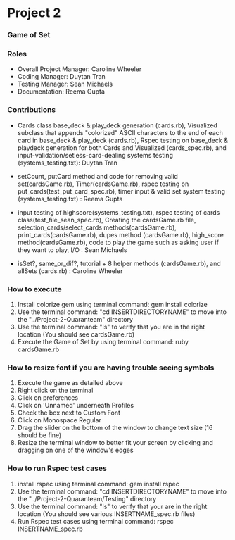 # Project 2
### Game of Set

### Roles
* Overall Project Manager: Caroline Wheeler
* Coding Manager: Duytan Tran
* Testing Manager: Sean Michaels  
* Documentation: Reema Gupta

### Contributions
* Cards class base_deck & play_deck generation (cards.rb), Visualized subclass that appends "colorized" ASCII characters to the end of each card in base_deck & play_deck (cards.rb), Rspec testing on base_deck & playdeck generation for both Cards and Visualized (cards_spec.rb), and input-validation/setless-card-dealing systems testing (systems_testing.txt): Duytan Tran
  
* setCount, putCard method and code for removing valid set(cardsGame.rb), Timer(cardsGame.rb), rspec testing on put_cards(test_put_card_spec.rb), timer input & valid set system testing (systems_testing.txt) : Reema Gupta
* input testing of highscore(systems_testing.txt), rspec testing of cards class(test_file_sean_spec.rb), Creating the cardsGame.rb file, selection_cards/select_cards methods(cardsGame.rb), print_cards(cardsGame.rb), dupes method (cardsGame.rb), high_score method(cardsGame.rb), code to play the game such as asking user if they want to play, I/O : Sean Michaels
* isSet?, same_or_dif?, tutorial + 8 helper methods (cardsGame.rb), and allSets (cards.rb) : Caroline Wheeler

### How to execute
1. Install colorize gem using terminal command: gem install colorize
2. Use the terminal command: "cd INSERTDIRECTORYNAME" to move into the "../Project-2-Quaranteam" directory
3. Use the terminal command: "ls" to verify that you are in the right location (You should see cardsGame.rb)
4. Execute the Game of Set by using terminal command: ruby cardsGame.rb

### How to resize font if you are having trouble seeing symbols
1. Execute the game as detailed above
2. Right click on the terminal
3. Click on preferences
4. Click on 'Unnamed' underneath Profiles
5. Check the box next to Custom Font
6. Click on Monospace Regular
7. Drag the slider on the bottom of the window to change text size (16 should be fine)
8. Resize the terminal window to better fit your screen by clicking and dragging on one of the window's edges

### How to run Rspec test cases
1. install rspec using terminal command: gem install rspec
2. Use the terminal command: "cd INSERTDIRECTORYNAME" to move into the "../Project-2-Quaranteam/Testing" directory
3. Use the terminal command: "ls" to verify that your are in the right location (You should see various INSERTNAME_spec.rb files)
4. Run Rspec test cases using terminal command: rspec INSERTNAME_spec.rb
